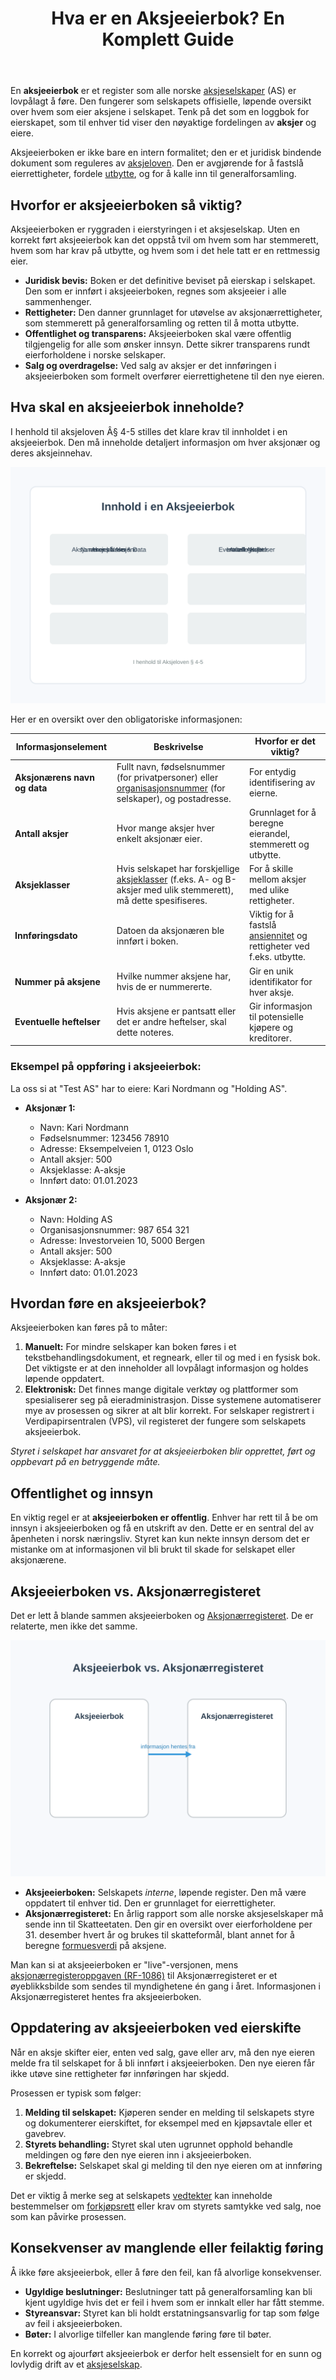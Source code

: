 ﻿---
title: "Hva er en Aksjeeierbok? En Komplett Guide"
seoTitle: "Hva er en Aksjeeierbok? En Komplett Guide"
meta_description: 'En **aksjeeierbok** er et register som alle norske [aksjeselskaper](/blogs/regnskap/hva-er-et-aksjeselskap "Hva er et aksjeselskap?") (AS) er lovpålagt å før...'
slug: hva-er-en-aksjeeierbok
type: blog
layout: pages/single
---

En **aksjeeierbok** er et register som alle norske [aksjeselskaper](/blogs/regnskap/hva-er-et-aksjeselskap "Hva er et aksjeselskap?") (AS) er lovpålagt å føre. Den fungerer som selskapets offisielle, løpende oversikt over hvem som eier aksjene i selskapet. Tenk på det som en loggbok for eierskapet, som til enhver tid viser den nøyaktige fordelingen av **aksjer** og eiere.

Aksjeeierboken er ikke bare en intern formalitet; den er et juridisk bindende dokument som reguleres av [aksjeloven](/blogs/regnskap/hva-er-aksjeloven "Hva er aksjeloven?"). Den er avgjørende for å fastslå eierrettigheter, fordele [utbytte](/blogs/regnskap/maskimalt-utbytte "Hva er maksimalt utbytte?"), og for å kalle inn til generalforsamling.

## Hvorfor er aksjeeierboken så viktig?

Aksjeeierboken er ryggraden i eierstyringen i et aksjeselskap. Uten en korrekt ført aksjeeierbok kan det oppstå tvil om hvem som har stemmerett, hvem som har krav på utbytte, og hvem som i det hele tatt er en rettmessig eier.

*   **Juridisk bevis:** Boken er det definitive beviset på eierskap i selskapet. Den som er innført i aksjeeierboken, regnes som aksjeeier i alle sammenhenger.
*   **Rettigheter:** Den danner grunnlaget for utøvelse av aksjonærrettigheter, som stemmerett på generalforsamling og retten til å motta utbytte.
*   **Offentlighet og transparens:** Aksjeeierboken skal være offentlig tilgjengelig for alle som ønsker innsyn. Dette sikrer transparens rundt eierforholdene i norske selskaper.
*   **Salg og overdragelse:** Ved salg av aksjer er det innføringen i aksjeeierboken som formelt overfører eierrettighetene til den nye eieren.

## Hva skal en aksjeeierbok inneholde?

I henhold til aksjeloven Â§ 4-5 stilles det klare krav til innholdet i en aksjeeierbok. Den må inneholde detaljert informasjon om hver aksjonær og deres aksjeinnehav.

![En illustrasjon av en aksjeeierbok](aksjeeierbok-innhold.svg)

Her er en oversikt over den obligatoriske informasjonen:

| Informasjonselement          | Beskrivelse                                                                                                                                 | Hvorfor er det viktig?                                                                                             |
| ---------------------------- | ------------------------------------------------------------------------------------------------------------------------------------------- | ------------------------------------------------------------------------------------------------------------------ |
| **Aksjonærens navn og data** | Fullt navn, fødselsnummer (for privatpersoner) eller [organisasjonsnummer](/blogs/regnskap/hva-er-organisasjonsnummer "Hva er et organisasjonsnummer?") (for selskaper), og postadresse. | For entydig identifisering av eierne.                                                                              |
| **Antall aksjer**            | Hvor mange aksjer hver enkelt aksjonær eier.                                                                                                | Grunnlaget for å beregne eierandel, stemmerett og utbytte.                                                           |
| **Aksjeklasser**             | Hvis selskapet har forskjellige [aksjeklasser](/blogs/regnskap/hva-er-aksjeklasser "Hva er aksjeklasser?") (f.eks. A- og B-aksjer med ulik stemmerett), må dette spesifiseres. | For å skille mellom aksjer med ulike rettigheter.                                                                  |
| **Innføringsdato**           | Datoen da aksjonæren ble innført i boken.                                                                                                   | Viktig for å fastslå [ansiennitet](/blogs/regnskap/ansiennitet "Ansiennitet - Komplett Guide til Ansiennitet i Norsk Regnskap og Arbeidsrett") og rettigheter ved f.eks. utbytte.                                                  |
| **Nummer på aksjene**        | Hvilke nummer aksjene har, hvis de er nummererte.                                                                                           | Gir en unik identifikator for hver aksje.                                                                          |
| **Eventuelle heftelser**     | Hvis aksjene er pantsatt eller det er andre heftelser, skal dette noteres.                                                                  | Gir informasjon til potensielle kjøpere og kreditorer.                                                             |

### Eksempel på oppføring i aksjeeierbok:

La oss si at "Test AS" har to eiere: Kari Nordmann og "Holding AS".

*   **Aksjonær 1:**
    *   Navn: Kari Nordmann
    *   Fødselsnummer: 123456 78910
    *   Adresse: Eksempelveien 1, 0123 Oslo
    *   Antall aksjer: 500
    *   Aksjeklasse: A-aksje
    *   Innført dato: 01.01.2023

*   **Aksjonær 2:**
    *   Navn: Holding AS
    *   Organisasjonsnummer: 987 654 321
    *   Adresse: Investorveien 10, 5000 Bergen
    *   Antall aksjer: 500
    *   Aksjeklasse: A-aksje
    *   Innført dato: 01.01.2023

## Hvordan føre en aksjeeierbok?

Aksjeeierboken kan føres på to måter:

1.  **Manuelt:** For mindre selskaper kan boken føres i et tekstbehandlingsdokument, et regneark, eller til og med i en fysisk bok. Det viktigste er at den inneholder all lovpålagt informasjon og holdes løpende oppdatert.
2.  **Elektronisk:** Det finnes mange digitale verktøy og plattformer som spesialiserer seg på eieradministrasjon. Disse systemene automatiserer mye av prosessen og sikrer at alt blir korrekt. For selskaper registrert i Verdipapirsentralen (VPS), vil registeret der fungere som selskapets aksjeeierbok.

*Styret i selskapet har ansvaret for at aksjeeierboken blir opprettet, ført og oppbevart på en betryggende måte.*

## Offentlighet og innsyn

En viktig regel er at **aksjeeierboken er offentlig**. Enhver har rett til å be om innsyn i aksjeeierboken og få en utskrift av den. Dette er en sentral del av åpenheten i norsk næringsliv. Styret kan kun nekte innsyn dersom det er mistanke om at informasjonen vil bli brukt til skade for selskapet eller aksjonærene.

## Aksjeeierboken vs. Aksjonærregisteret

Det er lett å blande sammen aksjeeierboken og [Aksjonærregisteret](/blogs/regnskap/hva-er-aksjonaerregisteret "Hva er Aksjonærregisteret?"). De er relaterte, men ikke det samme.

![En illustrasjon som viser forskjellen mellom aksjeeierbok og aksjonærregisteret](aksjeeierbok-vs-aksjonaerregisteret.svg)

*   **Aksjeeierboken:** Selskapets *interne*, løpende register. Den må være oppdatert til enhver tid. Den er grunnlaget for eierrettigheter.
*   **Aksjonærregisteret:** En årlig rapport som alle norske aksjeselskaper må sende inn til Skatteetaten. Den gir en oversikt over eierforholdene per 31. desember hvert år og brukes til skatteformål, blant annet for å beregne [formuesverdi](/blogs/regnskap/hva-er-formuesverdi "Hva er formuesverdi?") på aksjene.

Man kan si at aksjeeierboken er "live"-versjonen, mens [aksjonærregisteroppgaven (RF-1086)](/blogs/regnskap/aksjonaerregisteroppgave "Hva er Aksjonærregisteroppgave? Komplett Guide til Årlig Rapportering") til Aksjonærregisteret er et øyeblikksbilde som sendes til myndighetene én gang i året. Informasjonen i Aksjonærregisteret hentes fra aksjeeierboken.

## Oppdatering av aksjeeierboken ved eierskifte

Når en aksje skifter eier, enten ved salg, gave eller arv, må den nye eieren melde fra til selskapet for å bli innført i aksjeeierboken. Den nye eieren får ikke utøve sine rettigheter før innføringen har skjedd.

Prosessen er typisk som følger:

1.  **Melding til selskapet:** Kjøperen sender en melding til selskapets styre og dokumenterer eierskiftet, for eksempel med en kjøpsavtale eller et gavebrev.
2.  **Styrets behandling:** Styret skal uten ugrunnet opphold behandle meldingen og føre den nye eieren inn i aksjeeierboken.
3.  **Bekreftelse:** Selskapet skal gi melding til den nye eieren om at innføring er skjedd.

Det er viktig å merke seg at selskapets [vedtekter](/blogs/regnskap/hva-er-vedtekter-for-aksjeselskap "Hva er vedtekter for aksjeselskap?") kan inneholde bestemmelser om [forkjøpsrett](/blogs/regnskap/forkjopsrett "Hva er en Forkjøpsrett? Retten til å kjøpe aksjer før eksterne") eller krav om styrets samtykke ved salg, noe som kan påvirke prosessen.

## Konsekvenser av manglende eller feilaktig føring

Å ikke føre aksjeeierbok, eller å føre den feil, kan få alvorlige konsekvenser.

*   **Ugyldige beslutninger:** Beslutninger tatt på generalforsamling kan bli kjent ugyldige hvis det er feil i hvem som er innkalt eller har fått stemme.
*   **Styreansvar:** Styret kan bli holdt erstatningsansvarlig for tap som følge av feil i aksjeeierboken.
*   **Bøter:** I alvorlige tilfeller kan manglende føring føre til bøter.

En korrekt og ajourført aksjeeierbok er derfor helt essensielt for en sunn og lovlydig drift av et [aksjeselskap](/blogs/regnskap/hva-er-et-aksjeselskap "Hva er et aksjeselskap?").











